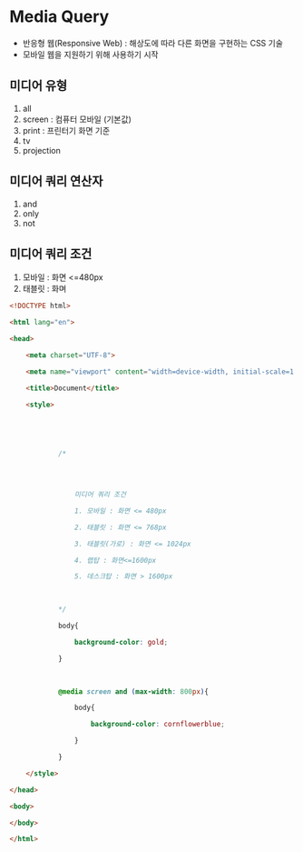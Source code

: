 # Media Query
- 반응형 웹(Responsive Web) : 해상도에 따라 다른 화면을 구현하는 CSS 기술
- 모바일 웹을 지원하기 위해 사용하기 시작 

## 미디어 유형
1. all
2. screen : 컴퓨터 모바일 (기본값)
3. print : 프린터기 화면 기준 
4. tv
5. projection

## 미디어 쿼리 연산자
1. and
2. only
3. not

## 미디어 쿼리 조건 
1. 모바일 : 화면 <=480px
2. 태블릿 : 화며


```html
<!DOCTYPE html>

<html lang="en">

<head>

    <meta charset="UTF-8">

    <meta name="viewport" content="width=device-width, initial-scale=1.0">

    <title>Document</title>

    <style>

   

  

            /*


  

                미디어 쿼리 조건

                1. 모바일 : 화면 <= 480px

                2. 태블릿 : 화면 <= 768px

                3. 태블릿(가로) : 화면 <= 1024px

                4. 랩탑 : 화면<=1600px

                5. 데스크탑 : 화면 > 1600px

  

            */

            body{

                background-color: gold;

            }

  

            @media screen and (max-width: 800px){

                body{

                    background-color: cornflowerblue;

                }

            }

    </style>

</head>

<body>

</body>

</html>
```